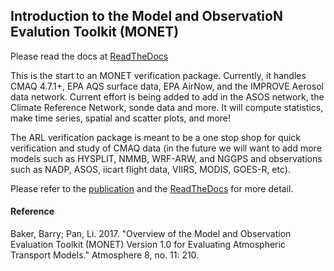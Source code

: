 
## Introduction to the Model and ObservatioN Evalution Toolkit (MONET)

Please read the docs at [ReadTheDocs](https://monet-arl.readthedocs.io)

This is the start to an MONET verification package. Currently, it handles CMAQ 4.7.1+, EPA AQS surface data, EPA AirNow, and the IMPROVE Aerosol data network. Current effort is being added to add in the ASOS network, the Climate Reference Network, sonde data and more. It will compute statistics, make time series, spatial and scatter plots, and more!

The ARL verification package is meant to be a one stop shop for quick verification and study of CMAQ data (in the future we will want to add more models such as HYSPLIT, NMMB, WRF-ARW, and NGGPS and observations such as NADP, ASOS, iicart flight data, VIIRS, MODIS, GOES-R, etc).

Please refer to the [publication](http://www.mdpi.com/2073-4433/8/11/210) and the [ReadTheDocs](https://monet-arl.readthedocs.io/en/develop/) for more detail.

#### Reference

Baker, Barry; Pan, Li.	2017. "Overview of the Model and Observation Evaluation Toolkit (MONET) Version 1.0 for Evaluating Atmospheric Transport Models." Atmosphere 8, no. 11: 210.

